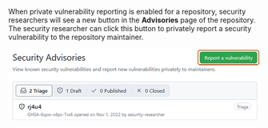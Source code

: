 When private vulnerability reporting is enabled for a repository, security researchers will see a new button in the **Advisories** page of the repository. The security researcher can click this button to privately report a security vulnerability to the repository maintainer. 

 ![Screenshot showing the "Report a vulnerability" button for a repository where private vulnerability reporting has been enabled](/assets/images/help/security/report-a-vulnerability-button.png)
